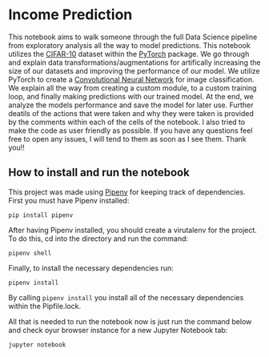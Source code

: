 # Income Prediction

This notebook aims to walk someone through the full Data Science pipeline from exploratory analysis all the way to model predictions. This notebook utilizes the [CIFAR-10](https://pytorch.org/vision/stable/generated/torchvision.datasets.CIFAR10.html#torchvision.datasets.CIFAR10) dataset within the [PyTorch](https://pytorch.org/) package. We go through and explain data transformations/augmentations for artifically increasing the size of our datasets and improving the performance of our model. We utilize PyTorch to create a [Convolutional Neural Network](https://en.wikipedia.org/wiki/Convolutional_neural_network) for image classification. We explain all the way from creating a custom module, to a custom training loop, and finally making predictions with our trained model. At the end, we analyze the models performance and save the model for later use. Further deatils of the actions that were taken and why they were taken is provided by the comments within each of the cells of the notebook. I also tried to make the code as user friendly as possible. If you have any questions feel free to open any issues, I will tend to them as soon as I see them. Thank you!!

## How to install and run the notebook
This project was made using [Pipenv](https://github.com/pypa/pipenv) for keeping track of dependencies. First you must have Pipenv installed:
```
pip install pipenv
```
After having Pipenv installed, you should create a virutalenv for the project. To do this, cd into the directory and run the command:
```
pipenv shell
```
Finally, to install the necessary dependencies run:
```
pipenv install
```
By calling ```pipenv install``` you install all of the necessary dependencies within the Pipfile.lock.

All that is needed to run the notebook now is just run the command below and check oyur browser instance for a new Jupyter Notebook tab:
```
jupyter notebook
```